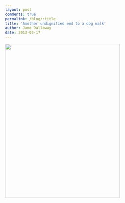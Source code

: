 ```yaml
---
layout: post
comments: true
permalink: /blog/:title
title: 'Another undignified end to a dog walk'
author: Jane Dallaway
date: 2013-03-17
---
```


<div><a href="//static.skitters.dallaway.com/DKphoto.JPG"><img width="374" src="//static.skitters.dallaway.com/DKphoto.JPG.500.JPG" height="500"></a></div>



 
    
